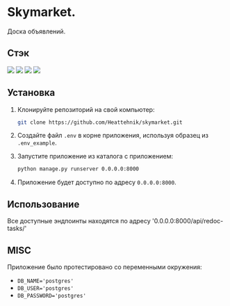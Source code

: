 # Skymarket.

Доска объявлений.

## Стэк

![](https://img.shields.io/badge/Code-Python-informational?style=flat&logo=python&logoColor=white&color=green)
![](https://img.shields.io/badge/Framework-DRF-informational?style=flat&logo=Django&logoColor=white&color=green)
![](https://img.shields.io/badge/database-Postgresql-informational?style=flat&logo=postgresql&logoColor=white&color=green)
![](https://img.shields.io/badge/Tools-Docker-informational?style=flat&logo=docker&logoColor=white&color=green)

## Установка

1. Клонируйте репозиторий на свой компьютер:

   ```bash
   git clone https://github.com/Heattehnik/skymarket.git
   ```

2. Создайте файл `.env` в корне приложения, используя образец из `.env_example`.

3. Запустите приложение из каталога с приложением:

   ```Bash
   python manage.py runserver 0.0.0.0:8000
   ```

5. Приложение будет доступно по адресу `0.0.0.0:8000`.

## Использование

Все доступные эндпоинты находятся по адресу '0.0.0.0:8000/api/redoc-tasks/'

## MISC

Приложение было протестировано со переменными окружения:

- `DB_NAME='postgres'`
- `DB_USER='postgres'`
- `DB_PASSWORD='postgres'`

